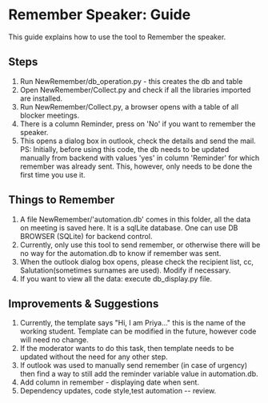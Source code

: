 # Remember Speaker: Guide
This guide explains how to use the tool to Remember the speaker.

## Steps
1. Run NewRemember/db_operation.py - this creates the db and table
2. Open NewRemember/Collect.py and check if all the libraries imported are installed.
3. Run NewRemember/Collect.py, a browser opens with a table of all blocker meetings.
4. There is a column Reminder, press on 'No' if you want to remember the speaker. 
5. This opens a dialog box in outlook, check the details and send the mail.
PS: Initially, before using this code, the db needs to be updated manually from backend with values 'yes' in column 'Reminder' for which remember was already sent. This, however, only needs to be done the first time you use it.

## Things to Remember
1. A file NewRemember/'automation.db' comes in this folder, all the data on meeting is saved here. It is a sqlLite database. One can use DB BROWSER (SQLite) for backend control. 
2. Currently, only use this tool to send remember, or otherwise there will be no way for the automation.db to know if remember was sent.
3. When the outlook dialog box opens, please check the recipient list, cc, Salutation(sometimes surnames are used). Modify if necessary.
4. If you want to view all the data: execute db_display.py file.

## Improvements & Suggestions
1. Currently, the template says "Hi, I am Priya..." this is the name of the working student. Template can be modified in the future, however code will need no change.
2. If the moderator wants to do this task, then template needs to be updated without the need for any other step.
3. If outlook was used to manually send remember (in case of urgency) then find a way to still add the reminder variable value in automation.db.
4. Add column in remember - displaying date when sent.
5. Dependency updates, code style,test automation  -- review.
